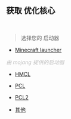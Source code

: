 ## 获取 优化核心

<br />

> 选择您的 启动器

- [Minecraft launcher](Ling/index_02.md)

*<font color='#C0C0C0'>由 mojang 提供的启动器</font>*

- [HMCL](epilogue/Ling/index_02.md)

- [PCL](epilogue/Ling/index_02.md)

- [PCL2](epilogue/Ling/index_02.md)

- [其他](epilogue/Ling/index_02.md)